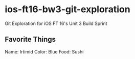 # ios-ft16-bw3-git-exploration
Git Exploration for iOS FT 16's Unit 3 Build Sprint

## Favorite Things

Name: Irtimid
Color: Blue
Food: Sushi
